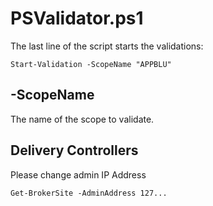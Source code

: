 # PSValidator.ps1

The last line of the script starts the validations: 
```
Start-Validation -ScopeName "APPBLU"
```
## -ScopeName
The name of the scope to validate. 

## Delivery Controllers
Please change admin IP Address 
```
Get-BrokerSite -AdminAddress 127...
```